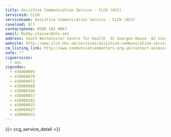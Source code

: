 ```yaml
---
title: Assistive Communication Service - CLCH (ACS)
serviceid: CLCH
servicename: Assistive Communication Service - CLCH (ACS)
caseload: All
contactphone: 0208 102 4067
email: Nikky.steiner@nhs.net
address: South Westminster Centre for Health  St Georges House  82 Vincent Square  London  SW1P 2PF
website: http://www.clch.nhs.uk/services/assistive-communication-service.aspx
cm_listing_link: http://www.communicationmatters.org.uk/contact-assessment-service/assistive-communication-service
note: ""
ccgservices:
  - aac
ccgcodes:
  - e38000005
  - e38000070
  - e38000072
  - e38000088
  - e38000186
  - e38000057
  - e38000202
  - e38000035
  - e38000027
  - e38000031
---
```


{{< ccg_service_detail >}}
